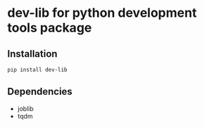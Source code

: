 # dev-lib for python development tools package
## Installation
```bash
pip install dev-lib
```

## Dependencies
- joblib
- tqdm
